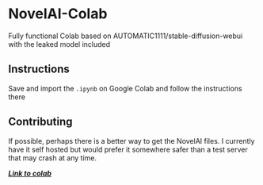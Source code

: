 # NovelAI-Colab
Fully functional Colab based on AUTOMATIC1111/stable-diffusion-webui with the leaked model included

## Instructions
Save and import the `.ipynb` on Google Colab and follow the instructions there

## Contributing
If possible, perhaps there is a better way to get the NovelAI files. I currently have it self hosted but would prefer it somewhere safer than a test server that may crash at any time.

***[Link to colab](https://colab.research.google.com/drive/1PvNyEWIhDU_D-i15DzpPjqDQkbYv_6Hu?usp=sharing)***

